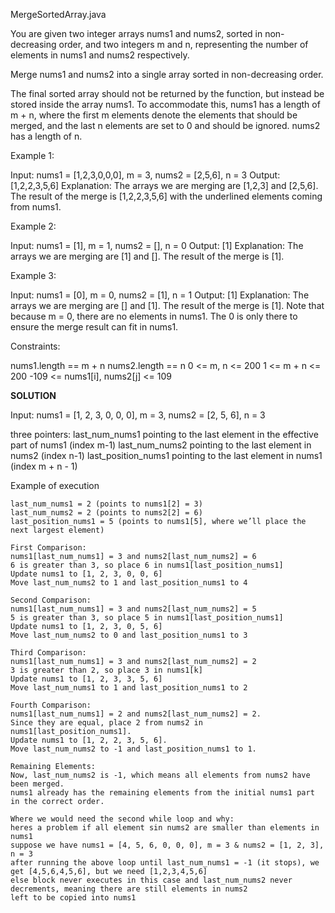 MergeSortedArray.java

You are given two integer arrays nums1 and nums2, sorted in non-decreasing order, and two integers m and n, representing the number of elements in nums1 and nums2 respectively.

Merge nums1 and nums2 into a single array sorted in non-decreasing order.

The final sorted array should not be returned by the function, but instead be stored inside the array nums1. To accommodate this, nums1 has a length of m + n, where the first m elements denote the elements that should be merged, and the last n elements are set to 0 and should be ignored. nums2 has a length of n.

 
Example 1:

Input: nums1 = [1,2,3,0,0,0], m = 3, nums2 = [2,5,6], n = 3
Output: [1,2,2,3,5,6]
Explanation: The arrays we are merging are [1,2,3] and [2,5,6].
The result of the merge is [1,2,2,3,5,6] with the underlined elements coming from nums1.

Example 2:

Input: nums1 = [1], m = 1, nums2 = [], n = 0
Output: [1]
Explanation: The arrays we are merging are [1] and [].
The result of the merge is [1].

Example 3:

Input: nums1 = [0], m = 0, nums2 = [1], n = 1
Output: [1]
Explanation: The arrays we are merging are [] and [1].
The result of the merge is [1].
Note that because m = 0, there are no elements in nums1. The 0 is only there to ensure the merge result can fit in nums1.
 

Constraints:

nums1.length == m + n
nums2.length == n
0 <= m, n <= 200
1 <= m + n <= 200
-109 <= nums1[i], nums2[j] <= 109



************************SOLUTION************************

Input: nums1 = [1, 2, 3, 0, 0, 0], m = 3, nums2 = [2, 5, 6], n = 3


three pointers:
	last_num_nums1 pointing to the last element in the effective part of nums1 (index m-1)
	last_num_nums2 pointing to the last element in nums2 (index n-1)
    last_position_nums1 pointing to the last element in nums1 (index m + n - 1)

Example of execution

	last_num_nums1 = 2 (points to nums1[2] = 3)
	last_num_nums2 = 2 (points to nums2[2] = 6)
	last_position_nums1 = 5 (points to nums1[5], where we’ll place the next largest element)

	First Comparison:
	nums1[last_num_nums1] = 3 and nums2[last_num_nums2] = 6
	6 is greater than 3, so place 6 in nums1[last_position_nums1]
	Update nums1 to [1, 2, 3, 0, 0, 6]
	Move last_num_nums2 to 1 and last_position_nums1 to 4

	Second Comparison:
	nums1[last_num_nums1] = 3 and nums2[last_num_nums2] = 5
	5 is greater than 3, so place 5 in nums1[last_position_nums1]
	Update nums1 to [1, 2, 3, 0, 5, 6]
	Move last_num_nums2 to 0 and last_position_nums1 to 3

	Third Comparison:
	nums1[last_num_nums1] = 3 and nums2[last_num_nums2] = 2
	3 is greater than 2, so place 3 in nums1[k]
	Update nums1 to [1, 2, 3, 3, 5, 6]
	Move last_num_nums1 to 1 and last_position_nums1 to 2

	Fourth Comparison:
    nums1[last_num_nums1] = 2 and nums2[last_num_nums2] = 2.
	Since they are equal, place 2 from nums2 in nums1[last_position_nums1].
	Update nums1 to [1, 2, 2, 3, 5, 6].
	Move last_num_nums2 to -1 and last_position_nums1 to 1.

	Remaining Elements:
	Now, last_num_nums2 is -1, which means all elements from nums2 have been merged.
	nums1 already has the remaining elements from the initial nums1 part in the correct order.

    Where we would need the second while loop and why:
    heres a problem if all element sin nums2 are smaller than elements in nums1
    suppose we have nums1 = [4, 5, 6, 0, 0, 0], m = 3 & nums2 = [1, 2, 3], n = 3
    after running the above loop until last_num_nums1 = -1 (it stops), we get [4,5,6,4,5,6], but we need [1,2,3,4,5,6]
    else block never executes in this case and last_num_nums2 never decrements, meaning there are still elements in nums2 
    left to be copied into nums1
